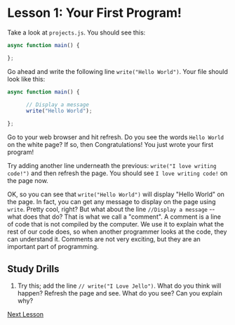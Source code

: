 # Lesson 1: Your First Program!

Take a look at `projects.js`. You should see this:

```javascript
async function main() {

};
```

Go ahead and write the following line `write("Hello World")`. Your file should look like this:

```javascript
async function main() {

      // Display a message
      write("Hello World");

};
```

Go to your web browser and hit refresh. Do you see the words `Hello World` on the white page? If so, then Congratulations! You just wrote your first program!

Try adding another line underneath the previous: `write("I love writing code!")` and then refresh the page. You should see `I love writing code!` on the page now.

OK, so you can see that `write("Hello World")` will display "Hello World" on the page. In fact, you can get any message to display on the page using `write`. Pretty cool, right? But what about the line `//Display a message` -- what does that do? That is what we call a "comment". A comment is a line of code that is not compiled by the computer. We use it to explain what the rest of our code does, so when another programmer looks at the code, they can understand it. Comments are not very exciting, but they are an important part of programming.

## Study Drills
1. Try this; add the line `// write("I Love Jello")`. What do you think will happen? Refresh the page and see. What do you see? Can you explain why?
 

[Next Lesson](Lesson_02.md)

